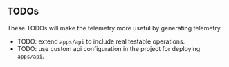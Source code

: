 
## TODOs

These TODOs will make the telemetry more useful by generating telemetry.

* TODO: extend `apps/api` to include real testable operations.
* TODO: use custom api configuration in the project for deploying `apps/api`.
